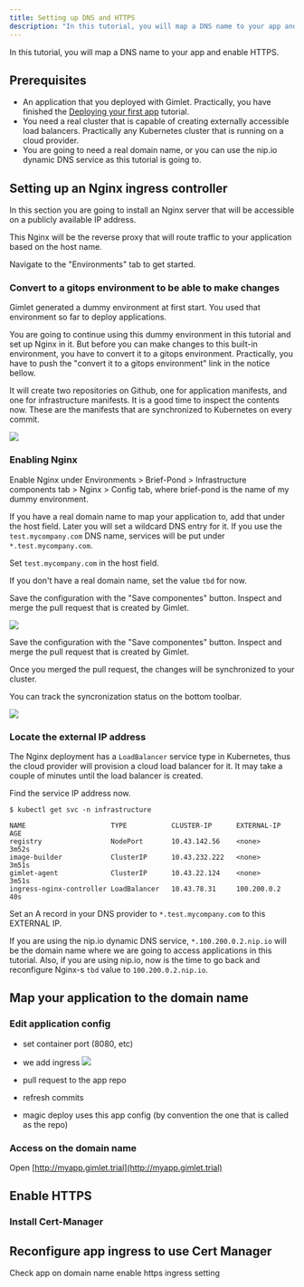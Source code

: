 ```yaml
---
title: Setting up DNS and HTTPS
description: "In this tutorial, you will map a DNS name to your app and enable HTTPS."
---
```


In this tutorial, you will map a DNS name to your app and enable HTTPS.

## Prerequisites
- An application that you deployed with Gimlet. Practically, you have finished the [Deploying your first app](/docs/deploy-your-first-app) tutorial.
- You need a real cluster that is capable of creating externally accessible load balancers. Practically any Kubernetes cluster that is running on a cloud provider.
- You are going to need a real domain name, or you can use the nip.io dynamic DNS service as this tutorial is going to.

## Setting up an Nginx ingress controller

In this section you are going to install an Nginx server that will be accessible on a publicly available IP address.

This Nginx will be the reverse proxy that will route traffic to your application based on the host name.

Navigate to the "Environments" tab to get started.

### Convert to a gitops environment to be able to make changes

Gimlet generated a dummy environment at first start. You used that environment so far to deploy applications.

You are going to continue using this dummy environment in this tutorial and set up Nginx in it. But before you can make changes to this built-in environment,  you have to convert it to a gitops environment. Practically, you have to push the "convert it to a gitops environment" link in the notice bellow.

It will create two repositories on Github, one for application manifests, and one for infrastructure manifests. It is a good time to inspect the contents now. These are the manifests that are synchronized to Kubernetes on every commit.

![](/convert.png)

### Enabling Nginx

Enable Nginx under Environments > Brief-Pond > Infrastructure components tab > Nginx > Config tab, where brief-pond is the name of my dummy environment.

If you have a real domain name to map your application to, add that under the host field. Later you will set a wildcard DNS entry for it. If you use the `test.mycompany.com` DNS name, services will be put under `*.test.mycompany.com`.

Set `test.mycompany.com` in the host field.

If you don't have a real domain name, set the value `tbd` for now.

Save the configuration with the "Save componentes" button. Inspect and merge the pull request that is created by Gimlet.

![](/nginx-tbd.png)

Save the configuration with the "Save componentes" button. Inspect and merge the pull request that is created by Gimlet.

Once you merged the pull request, the changes will be synchronized to your cluster.

You can track the syncronization status on the bottom toolbar.

![](/gitops-status.png)

### Locate the external IP address

The Nginx deployment has a `LoadBalancer` service type in Kubernetes, thus the cloud provider will provision a cloud load balancer for it. It may take a couple of minutes until the load balancer is created.

Find the service IP address now.

```
$ kubectl get svc -n infrastructure

NAME                     TYPE           CLUSTER-IP      EXTERNAL-IP     AGE
registry                 NodePort       10.43.142.56    <none>          3m52s
image-builder            ClusterIP      10.43.232.222   <none>          3m51s
gimlet-agent             ClusterIP      10.43.22.124    <none>          3m51s
ingress-nginx-controller LoadBalancer   10.43.78.31     100.200.0.2     40s
```

Set an A record in your DNS provider to `*.test.mycompany.com` to this EXTERNAL IP.

If you are using the nip.io dynamic DNS service, `*.100.200.0.2.nip.io` will be the domain name where we are going to access applications in this tutorial. Also, if you are using nip.io, now is the time to go back and reconfigure Nginx-s `tbd` value to `100.200.0.2.nip.io`.

## Map your application to the domain name

### Edit application config
  - set container port (8080, etc)
  - we add ingress
![](/ingress.png)
  - pull request to the app repo

- refresh commits
- magic deploy uses this app config (by convention the one that is called as the repo)

### Access on the domain name
Open [http://myapp.gimlet.trial](http://myapp.gimlet.trial)

## Enable HTTPS

### Install Cert-Manager

## Reconfigure app ingress to use Cert Manager
Check app on domain name
enable https ingress setting
